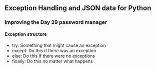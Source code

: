 ## Exception Handling and JSON data for Python 

### Improving the Day 29 password manager 

#### Exception structure
* try: Something that might cause an exception
* except: Do this if there was an exception
* else: Do this if there were no exceptions 
* finally: Do this no matter what happens